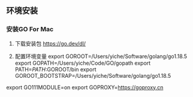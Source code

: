 
## 环境安装


### 安装GO For Mac

1. 下载安装包
https://go.dev/dl/

2. 配置环境变量
export GOROOT=/Users/yiche/Software/golang/go1.18.5
export GOPATH=/Users/yiche/Code/GO/gopath
export PATH=$PATH:$GOROOT/bin
export GOROOT_BOOTSTRAP=/Users/yiche/Software/golang/go1.18.5

export GO111MODULE=on
export GOPROXY=https://goproxy.cn